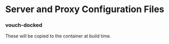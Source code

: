 # Server and Proxy Configuration Files
### vouch-docked

These will be copied to the container at build time.
